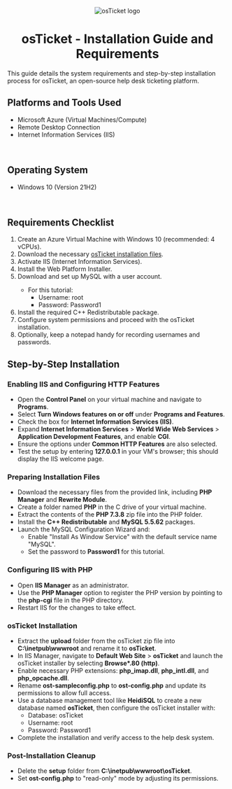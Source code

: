 <p align="center"> <img src="https://i.imgur.com/Clzj7Xs.png" alt="osTicket logo" /> </p> <h1 align="center">osTicket - Installation Guide and Requirements</h1> This guide details the system requirements and step-by-step installation process for osTicket, an open-source help desk ticketing platform.<br /> <h2>Platforms and Tools Used</h2> <ul> <li>Microsoft Azure (Virtual Machines/Compute)</li> <li>Remote Desktop Connection</li> <li>Internet Information Services (IIS)</li> </ul> </br> <h2>Operating System</h2> <ul> <li>Windows 10 (Version 21H2)</li> </ul> </br> <h2>Requirements Checklist</h2> <ol> <li>Create an Azure Virtual Machine with Windows 10 (recommended: 4 vCPUs).</li> <li>Download the necessary <a href="https://drive.google.com/drive/folders/1APMfNyfNzcxZC6EzdaNfdZsUwxWYChf6">osTicket installation files</a>.</li> <li>Activate IIS (Internet Information Services).</li> <li>Install the Web Platform Installer.</li> <li>Download and set up MySQL with a user account.</li> <ul> <li>For this tutorial: <ul> <li>Username: root</li> <li>Password: Password1</li> </ul> </li> </ul> <li>Install the required C++ Redistributable package.</li> <li>Configure system permissions and proceed with the osTicket installation.</li> <li>Optionally, keep a notepad handy for recording usernames and passwords.</li> </ol> <h2>Step-by-Step Installation</h2> <h3>Enabling IIS and Configuring HTTP Features</h3> <ul> <li>Open the <b>Control Panel</b> on your virtual machine and navigate to <b>Programs</b>.</li> <li>Select <b>Turn Windows features on or off</b> under <b>Programs and Features</b>.</li> <li>Check the box for <b>Internet Information Services (IIS)</b>.</li> <li>Expand <b>Internet Information Services</b> > <b>World Wide Web Services</b> > <b>Application Development Features</b>, and enable <b>CGI</b>.</li> <li>Ensure the options under <b>Common HTTP Features</b> are also selected.</li> <li>Test the setup by entering <b>127.0.0.1</b> in your VM's browser; this should display the IIS welcome page.</li> </ul> <h3>Preparing Installation Files</h3> <ul> <li>Download the necessary files from the provided link, including <b>PHP Manager</b> and <b>Rewrite Module</b>.</li> <li>Create a folder named <b>PHP</b> in the C drive of your virtual machine.</li> <li>Extract the contents of the <b>PHP 7.3.8</b> zip file into the PHP folder.</li> <li>Install the <b>C++ Redistributable</b> and <b>MySQL 5.5.62</b> packages.</li> <li>Launch the MySQL Configuration Wizard and: <ul> <li>Enable "Install As Window Service" with the default service name "MySQL".</li> <li>Set the password to <b>Password1</b> for this tutorial.</li> </ul> </li> </ul> <h3>Configuring IIS with PHP</h3> <ul> <li>Open <b>IIS Manager</b> as an administrator.</li> <li>Use the <b>PHP Manager</b> option to register the PHP version by pointing to the <b>php-cgi</b> file in the PHP directory.</li> <li>Restart IIS for the changes to take effect.</li> </ul> <h3>osTicket Installation</h3> <ul> <li>Extract the <b>upload</b> folder from the osTicket zip file into <b>C:\inetpub\wwwroot</b> and rename it to <b>osTicket</b>.</li> <li>In IIS Manager, navigate to <b>Default Web Site</b> > <b>osTicket</b> and launch the osTicket installer by selecting <b>Browse*.80 (http)</b>.</li> <li>Enable necessary PHP extensions: <b>php_imap.dll</b>, <b>php_intl.dll</b>, and <b>php_opcache.dll</b>.</li> <li>Rename <b>ost-sampleconfig.php</b> to <b>ost-config.php</b> and update its permissions to allow full access.</li> <li>Use a database management tool like <b>HeidiSQL</b> to create a new database named <b>osTicket</b>, then configure the osTicket installer with: <ul> <li>Database: osTicket</li> <li>Username: root</li> <li>Password: Password1</li> </ul> </li> <li>Complete the installation and verify access to the help desk system.</li> </ul> <h3>Post-Installation Cleanup</h3> <ul> <li>Delete the <b>setup</b> folder from <b>C:\inetpub\wwwroot\osTicket</b>.</li> <li>Set <b>ost-config.php</b> to "read-only" mode by adjusting its permissions.</li> </ul>
